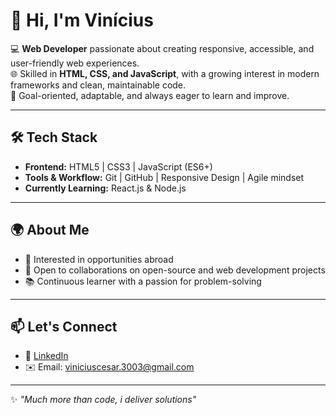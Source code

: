 # 👋 Hi, I'm Vinícius  

💻 **Web Developer** passionate about creating responsive, accessible, and user-friendly web experiences.  
🌐 Skilled in **HTML, CSS, and JavaScript**, with a growing interest in modern frameworks and clean, maintainable code.  
🎯 Goal-oriented, adaptable, and always eager to learn and improve.  

---

## 🛠️ Tech Stack  
- **Frontend:** HTML5 | CSS3 | JavaScript (ES6+)  
- **Tools & Workflow:** Git | GitHub | Responsive Design | Agile mindset  
- **Currently Learning:** React.js & Node.js  

---

## 🌍 About Me  
- 📍 Interested in opportunities abroad
- 🤝 Open to collaborations on open-source and web development projects  
- 📚 Continuous learner with a passion for problem-solving  

---

## 📫 Let's Connect  
- 💼 <a href="https://www.linkedin.com/in/vinicius-cesar-alves/" target="_blank">LinkedIn</a>
- ✉️ Email: viniciuscesar.3003@gmail.com    

---
✨ *"Much more than code, i deliver solutions"*  

